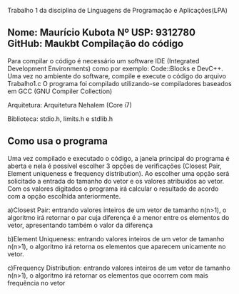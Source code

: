 Trabalho 1 da disciplina de Linguagens de Programação e Aplicações(LPA)

Nome:   Maurício Kubota
Nº USP: 9312780 
GitHub: Maukbt 
Compilação do código 
--------------------------------------------------------
Para compilar o código é necessário um software IDE
(Integrated Development Environments) como por exemplo:
Code::Blocks e DevC++. Uma vez no ambiente do software,
compile e execute o código do arquivo Trabalho1.c
O programa foi compilado utilizando-se compiladores 
baseados em GCC (GNU Compiler Collection)

Arquitetura: Arquitetura Nehalem (Core i7)

Biblioteca: stdio.h, limits.h e stdlib.h

Como usa o programa
--------------------------------------------------------
Uma vez compilado e executado o código, a janela principal
do programa é aberta e nela é possível escolher 3 opções de
verificações (Closest Pair, Element uniqueness e frequency distribution).
Ao escolher uma opção será solicitado a entrada do tamanho do vetor e 
os valores atribuidos ao vetor. Com os valores digitados o programa
irá calcular o resultado de acordo com a opção escolhida anteriormente.

a)Closest Pair: entrando valores inteiros de um vetor de tamanho n(n>1),
  		o algoritmo irá retornar o par cuja diferença é a menor
		entre os elementos do vetor, apresentando também o valor
		da diferença

b)Element Uniqueness: entrando valores inteiros de um vetor de tamanho n(n>1),
		      o algoritmo irá retorna os elementos que aparecem
		      unicamente no vetor.

c)Frequency Distribution: entrando valores inteiros de um vetor de tamanho n(n>1),
			  o algoritmo irá retornar os elementos que ocorrem com
			  mais frequência no vetor

